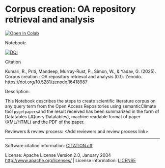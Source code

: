 # Corpus creation: OA repository retrieval and analysis

<a href="https://github.com/rkclimate20/corpus-creation-demo/blob/main/corpus_creation_pygetpapers_demo.ipynb" target="_parent"><img src="https://colab.research.google.com/assets/colab-badge.svg" alt="Open In Colab"/></a>

Notebook: 

[![DOI](https://zenodo.org/badge/DOI/10.5281/zenodo.16418987.svg)](https://doi.org/10.5281/zenodo.16418987)

Citation

Kumari, R., Priti, Mandeep, Murray-Rust, P., Simon, W., & Yadav, G. (2025). Corpus creation : OA repository retrieval and analysis (0.1). Zenodo. https://doi.org/10.5281/zenodo.16418987

Description: 

This Notebook describes the steps to create scientific literature corpus on any query term from the Open Access Repositories using semanticClimate tool `pygetpapers`and the result received has been summarized in the form of Datatables (JQuery Datatables), machine readable format of paper (XML/HTML) and the PDF of the paper.

Reviewers & review process: \<Add reviewers and review process link\> 

---

Software citation information: [CITATION.cff](CITATION.cff)

License: Apache License Version 2.0, January 2004 http://www.apache.org/licenses/ | License information: [LICENSE](LICENSE)
